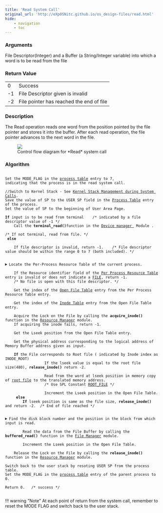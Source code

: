 ```yaml
---
title: 'Read System Call'
original_url: 'http://eXpOSNitc.github.io/os_design-files/read.html'
hide: 
    - navigation
    - toc
---
```


### Arguments
File Descriptor(Integer) and a Buffer (a String/Integer variable) into which a word is to be read from the file


### Return Value

|  |  |
| --- | --- |
| 0 | Success |
| -1 | File Descriptor given is invalid |
| -2 | File pointer has reached the end of file |

### Description
The Read operation reads one word from the position pointed by the file pointer and stores it into the buffer. After each read operation, the file pointer advances to the next word in the file.

<figure>
	<img src="../../assets/img/roadmap/FileRead.png">
	<figcaption>Control flow diagram for *Read* system call</figcaption>
</figure>

  
  

### Algorithm


<pre><code>
Set the MODE_FLAG in the <a href="../../os-design/process-table/">process table</a> entry to 7, 
indicating that the process is in the read system call.

//Switch to Kernel Stack - See <a href="../../os-design/stack-smcall/">Kernel Stack Management during System Calls</a>. 
Save the value of SP to the USER SP field in the <a href="../../os-design/process-table/">Process Table</a> entry of the process.
Set the value of SP to the beginning of User Area Page.

<b>If</b> input is to be read from terminal    /* indicated by a file descriptor value of -1 */
	Call the <b>terminal_read()</b>function in the <a href="../../modules/module-04/" target="_blank">Device manager </a> Module .
			 
/* If not terminal, read from file. */
<b> else </b>

	If file descriptor is invalid, return -1.    /* File descriptor value should be within the range 0 to 7 (both included). */

	<details class="code-accordion"><summary>Locate the Per-Process Resource Table of the current process.</summary>
                Find the PID of the current process from the <a href="../../os-design/mem-ds/#ss_table" target="_blank">System Status Table</a>.
                Find the User Area page number from the <a href="../../os-design/process-table/#per_process_table" target="_blank">Process Table</a> entry.
                The  <a href="../../os-design/process-table/#per_process_table">Per-Process Resource Table</a> is located at the  <a href="../../support-tools/constants/" target="_blank">RESOURCE_TABLE_OFFSET</a> from the base of the <a href="../../os-design/process-table/#user_area" target="_blank"> User Area Page </a>.
	</details>
	If the Resource identifier field of the <a href="../../os-design/process-table/#per_process_table" target="_blank">Per Process Resource Table</a> entry is invalid or does not indicate a <a href="../../support-tools/constants/" target="_blank">FILE</a>, return -1.  
	/* No file is open with this file descriptor. */

	Get the index of the <a href="../../os-design/mem-ds/#file_table" target="_blank">Open File Table</a> entry from the Per Process Resource Table entry.

	Get the index of the <a href="../../os-design/disk-ds/#inode_table" target="_blank">Inode Table</a> entry from the Open File Table entry. 
	
	Acquire the Lock on the File by calling the <b>acquire_inode()</b> function in the <a href="../../modules/module-00/" target="_blank">Resource Manager</a> module.
	If acquiring the inode fails, return -1.

	Get the Lseek position from the Open File Table entry.
      
	Get the physical address curresponding to the logical address of Memory Buffer address given as input.

	<b>If</b> the File corresponds to Root file ( indicated by Inode index as INODE_ROOT)  
                  If the lseek value is equal to the root file size(480), <b>release_inode()</b> return -2. 

                  Read from the word at lseek position in memory copy of <a href="../../os-design/disk-ds/#root_file">root file</a> to the translated memory address. 
		  		  /* Use SPL Constant <a href="../../support-tools/constants/ ">ROOT_FILE</a> */

                  Increment the Lseek position in the Open File Table.        
	<b> else </b>
		<b>If</b> lseek position is same as the file size, <b>release_inode()</b> and return -2.  /* End of file reached */

		<details class="code-accordion"><summary>Find the disk block number and the position in the block from which input is read.</summary>
			Get the block index from lseek position.   /* lseek/512 gives the index of the block */
			Get the disk block number corresponding to the block index from the <a href="../../os-design/disk-ds/#inode_table" target="_blank">Inode Table</a> .
            Get the offset value from lseek position.   /* lseek%512 gives the position to be read from.*/
      	</details>
		Read the data from the File Buffer by calling the <b>buffered_read()</b> function in the <a href="../../modules/module-03/" target="_blank">File Manager</a> module.

		Increment the Lseek position in the Open File Table.

	Release the Lock on the File by calling the <b>release_inode()</b> function in the <a href="../../modules/module-00/" target="_blank">Resource Manager</a> module.

Switch back to the user stack by resoting USER SP from the process table.
Set the MODE_FLAG in the <a href="../../os-design/process-table/">process table</a> entry of the parent process to 0.

Return 0.   /* success */

</code></pre>

!!! warning "Note"
	At each point of return from the system call, remember to reset the MODE FLAG and switch back to the user stack.





















